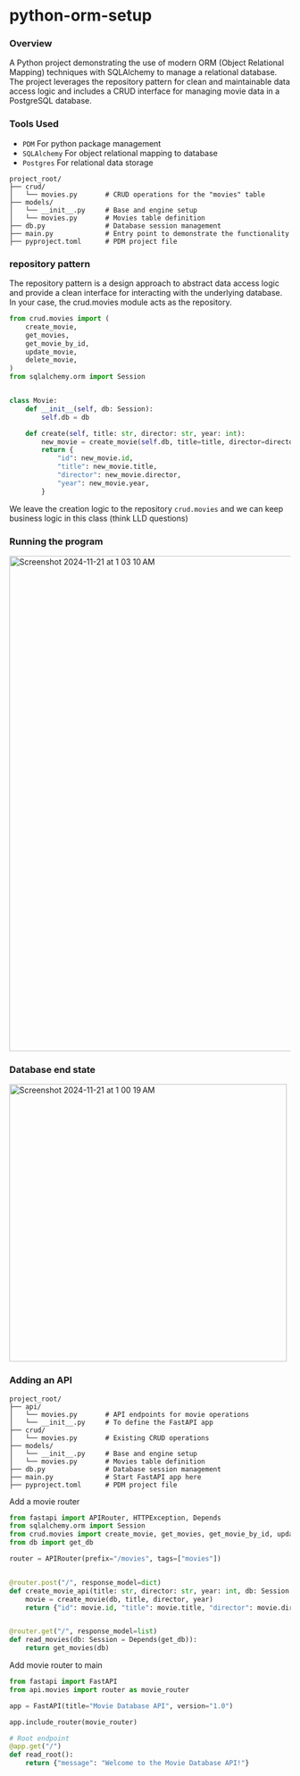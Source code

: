 # python-orm-setup

### Overview
A Python project demonstrating the use of modern ORM (Object Relational Mapping) techniques with SQLAlchemy to manage a relational database. The project leverages the repository pattern for clean and maintainable data access logic and includes a CRUD interface for managing movie data in a PostgreSQL database.

### Tools Used
* `PDM` For python package management
* `SQLAlchemy` For object relational mapping to database
* `Postgres` For relational data storage

```
project_root/
├── crud/
│   └── movies.py       # CRUD operations for the "movies" table
├── models/
│   └── __init__.py     # Base and engine setup
│   └── movies.py       # Movies table definition
├── db.py               # Database session management
├── main.py             # Entry point to demonstrate the functionality
├── pyproject.toml      # PDM project file
```

### repository pattern

The repository pattern is a design approach to abstract data access logic and provide a clean interface for interacting with the underlying database. In your case, the crud.movies module acts as the repository.

```python
from crud.movies import (
    create_movie,
    get_movies,
    get_movie_by_id,
    update_movie,
    delete_movie,
)
from sqlalchemy.orm import Session


class Movie:
    def __init__(self, db: Session):
        self.db = db

    def create(self, title: str, director: str, year: int):
        new_movie = create_movie(self.db, title=title, director=director, year=year)
        return {
            "id": new_movie.id,
            "title": new_movie.title,
            "director": new_movie.director,
            "year": new_movie.year,
        }

```
We leave the creation logic to the repository `crud.movies` and we can keep business logic in this class (think LLD questions)

### Running the program

<img width="887" alt="Screenshot 2024-11-21 at 1 03 10 AM" src="https://github.com/user-attachments/assets/41e1e2cb-850c-456e-9be1-d84f1ab91edd">

### Database end state
<img width="497" alt="Screenshot 2024-11-21 at 1 00 19 AM" src="https://github.com/user-attachments/assets/e859f79f-3aa7-4a51-8107-76ff1169bc18">

### Adding an API
```
project_root/
├── api/
│   └── movies.py       # API endpoints for movie operations
│   └── __init__.py     # To define the FastAPI app
├── crud/
│   └── movies.py       # Existing CRUD operations
├── models/
│   └── __init__.py     # Base and engine setup
│   └── movies.py       # Movies table definition
├── db.py               # Database session management
├── main.py             # Start FastAPI app here
├── pyproject.toml      # PDM project file
```

Add a movie router
```python
from fastapi import APIRouter, HTTPException, Depends
from sqlalchemy.orm import Session
from crud.movies import create_movie, get_movies, get_movie_by_id, update_movie, delete_movie
from db import get_db

router = APIRouter(prefix="/movies", tags=["movies"])


@router.post("/", response_model=dict)
def create_movie_api(title: str, director: str, year: int, db: Session = Depends(get_db)):
    movie = create_movie(db, title, director, year)
    return {"id": movie.id, "title": movie.title, "director": movie.director, "year": movie.year}


@router.get("/", response_model=list)
def read_movies(db: Session = Depends(get_db)):
    return get_movies(db)
```

Add movie router to main
```python
from fastapi import FastAPI
from api.movies import router as movie_router

app = FastAPI(title="Movie Database API", version="1.0")

app.include_router(movie_router)

# Root endpoint
@app.get("/")
def read_root():
    return {"message": "Welcome to the Movie Database API!"}
```
